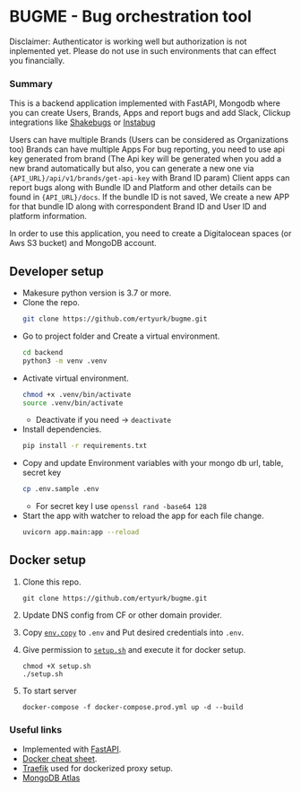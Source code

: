 # BUGME - Bug orchestration tool

Disclaimer: Authenticator is working well but authorization is not inplemented yet. Please do not use in such environments that can effect you financially.

### Summary
This is a backend application implemented with FastAPI, Mongodb where you can create Users, Brands, Apps and report bugs and add Slack, Clickup integrations like [Shakebugs](https://www.shakebugs.com/) or [Instabug](https://instabug.com/)

Users can have multiple Brands (Users can be considered as Organizations too)
Brands can have multiple Apps 
For bug reporting, you need to use api key generated from brand (The Api key will be generated when you add a new brand automatically but also, you can generate a new one via `{API_URL}/api/v1/brands/get-api-key` with Brand ID param)
Client apps can report bugs along with Bundle ID and Platform and other details can be found in `{API_URL}/docs`. If the bundle ID is not saved, We create a new APP for that bundle ID along with correspondent Brand ID and User ID and platform information. 

In order to use this application, you need to create a Digitalocean spaces (or Aws S3 bucket) and MongoDB account.

## Developer setup 
- Makesure python version is 3.7 or more.
- Clone the repo.
    ```sh
    git clone https://github.com/ertyurk/bugme.git
    ```
- Go to project folder and Create a virtual environment.
    ```sh
    cd backend
    python3 -m venv .venv
    ```
- Activate virtual environment.
    ```sh
    chmod +x .venv/bin/activate
    source .venv/bin/activate
    ```
    - Deactivate if you need -> ```deactivate```
- Install dependencies.
    ```sh
    pip install -r requirements.txt
    ```
- Copy and update Environment variables with your mongo db url, table, secret key
    ```sh
    cp .env.sample .env
    ```
    - For secret key I use ```openssl rand -base64 128```
- Start the app with watcher to reload the app for each file change.
    ```sh
    uvicorn app.main:app --reload
    ```


## Docker setup

1. Clone this repo.
        
    ```
    git clone https://github.com/ertyurk/bugme.git
    ```
        
2. Update DNS config from CF or other domain provider.
3. Copy [`env.copy`](env.copy) to `.env` and Put desired credentials into `.env`.
4. Give permission to [`setup.sh`](setup.sh) and execute it for docker setup.

    ```
    chmod +X setup.sh
    ./setup.sh
    ```
5. To start server

    ```
    docker-compose -f docker-compose.prod.yml up -d --build
    ```

### Useful links

- Implemented with [FastAPI](https://fastapi.tiangolo.com/tutorial).
- [Docker cheat sheet](https://www.digitalocean.com/community/tutorials/how-to-remove-docker-images-containers-and-volumes#:~:text=Remove%20all%20images,docker%20images%20%2Da).
- [Traefik](https://doc.traefik.io/traefik/providers/docker/) used for dockerized proxy setup.
- [MongoDB Atlas](https://docs.atlas.mongodb.com/tutorial/deploy-free-tier-cluster/)
